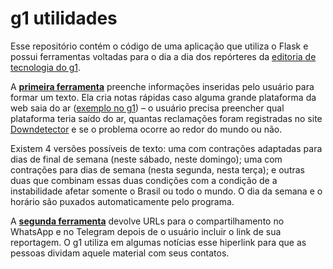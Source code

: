 # g1 utilidades
 Esse repositório contém o código de uma aplicação que utiliza o Flask e possui ferramentas voltadas para o dia a dia dos repórteres da [editoria de tecnologia do g1](https://g1.globo.com/tecnologia/). 
 
A **[primeira ferramenta](https://g1utilidades.herokuapp.com/downdetector)** preenche informações inseridas pelo usuário para formar um texto. Ela cria notas rápidas caso alguma grande plataforma da web saia do ar ([exemplo no g1](https://g1.globo.com/tecnologia/noticia/2021/10/18/instagram-apresenta-instabilidade-para-fazer-posts-e-stories-nesta-segunda.ghtml)) – o usuário precisa preencher qual plataforma teria saído do ar, quantas reclamações foram registradas no site [Downdetector](https://downdetector.com.br/) e se o problema ocorre ao redor do mundo ou não. 

Existem 4 versões possíveis de texto: uma com contrações adaptadas para dias de final de semana (neste sábado, neste domingo); uma com contrações para dias de semana (nesta segunda, nesta terça); e outras duas que combinam essas duas condições com a condição de a instabilidade afetar somente o Brasil ou todo o mundo. O dia da semana e o horário são puxados automaticamente pelo programa.

A **[segunda ferramenta](https://g1utilidades.herokuapp.com/compartilhar)** devolve URLs para o compartilhamento no WhatsApp e no Telegram depois de o usuário incluir o link de sua reportagem. O g1 utiliza em algumas notícias esse hiperlink para que as pessoas dividam aquele material com seus contatos.
